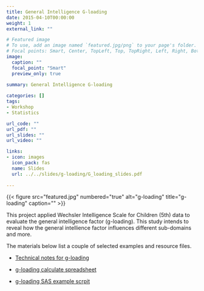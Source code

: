 ```yaml
---
title: General Intelligence G-loading
date: 2015-04-10T00:00:00
weight: 1
external_link: ""

# Featured image
# To use, add an image named `featured.jpg/png` to your page's folder.
# Focal points: Smart, Center, TopLeft, Top, TopRight, Left, Right, BottomLeft, Bottom, BottomRight.
image:
  caption: ""
  focal_point: "Smart"
  preview_only: true
  
summary: General Intelligence G-loading

categories: []
tags:
- Workshop
- Statistics

url_code: ""
url_pdf: ""
url_slides: ""
url_video: ""

links:
- icon: images
  icon_pack: fas
  name: Slides
  url: ../../slides/g-loading/G_loading_slides.pdf
  
---
```



{{< figure src="featured.jpg" numbered="true" alt="g-loading" title="g-loading"
caption="" >}}

This project applied Wechsler Intelligence Scale for Children (5th) data to evaluate the general intelligence factor (g-loading). 
This study intends to reveal how the general intellience factor influences different sub-domains and more.

The materials below list a couple of selected examples and resource files.   

* [Technical notes for g-loading](../../slides/g-loading/G_loading_Notes.docx)

* [g-loading calculate spreadsheet](../../slides/g-loading/wisc5_final_CFA_model_Omega_squared_and_g_loading.xlsx)

* [g-loading SAS example scrpit](../../slides/g-loading/wisc5_g_loading.sas)






